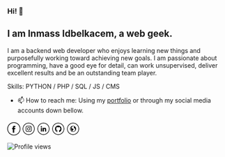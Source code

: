 ### Hi! 👋
## I am Inmass Idbelkacem, a web geek.

I am a backend web developer who enjoys learning new things and purposefully working toward achieving new goals.
I am passionate about programming, have a good eye for detail, can work unsupervised, deliver excellent results and be an outstanding team player.

Skills: PYTHON / PHP / SQL / JS / CMS

- 📫 How to reach me: Using my [portfolio](https://www.iinmass.com) or through my social media accounts down bellow.

####

<a href="https://www.facebook.com/inmass.idbelkacem/" target="_blank"><img src="https://github.com/inmass/inmass/blob/main/fb.png" alt="Facebook" width="30"></a>
<a href="https://www.instagram.com/iinmass/" target="_blank"><img src="https://github.com/inmass/inmass/blob/main/ig.png" alt="Instagram" width="30"></a>
<a href="https://www.linkedin.com/in/inmass-idbelkacem-b49282158/" target="_blank"><img src="https://github.com/inmass/inmass/blob/main/in.png" alt="LinkedIn" width="30"></a>
<a href="https://github.com/inmass" target="_blank"><img src="https://github.com/inmass/inmass/blob/main/git.png" alt="GitHub" width="30"></a>
<a href="https://www.iinmass.com" target="_blank"><img src="https://github.com/inmass/inmass/blob/main/www.png" alt="Website" width="30"></a>

![Profile views](https://gpvc.arturio.dev/inmass)


